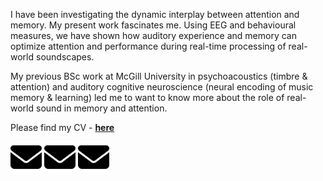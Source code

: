 ---
---

I have been investigating the dynamic interplay between attention and memory. My present work fascinates me. Using EEG and behavioural measures, we have shown how auditory experience and memory can optimize attention and performance during real-time processing of real-world soundscapes. 

My previous BSc work at McGill University in psychoacoustics (timbre & attention) and auditory cognitive neuroscience (neural encoding of music memory & learning) led me to want to know more about the role of real-world sound in memory and attention.

Please find my CV - **[here](assets/Test.pdf)**

<p float="left">
  <a href="mandafisch@hotmail.com"><img src="/assets/icons/envelope-solid.svg" width="50" /></a>
  <img src="/assets/icons/envelope-solid.svg" width="50" /> 
  <img src="/assets/icons/envelope-solid.svg" width="50" />
</p>




